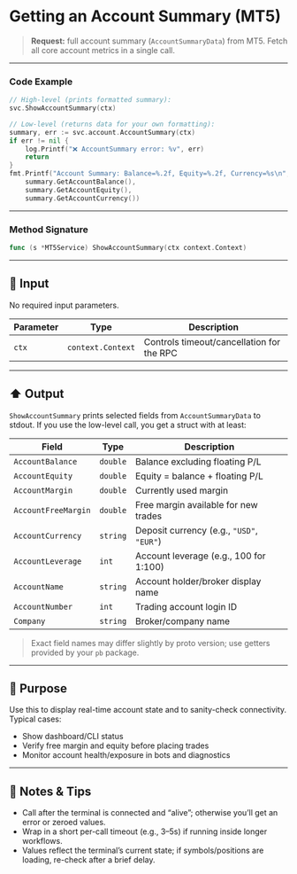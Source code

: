 # Getting an Account Summary (MT5)

> **Request:** full account summary (`AccountSummaryData`) from MT5.
> Fetch all core account metrics in a single call.

---

### Code Example

```go
// High-level (prints formatted summary):
svc.ShowAccountSummary(ctx)

// Low-level (returns data for your own formatting):
summary, err := svc.account.AccountSummary(ctx)
if err != nil {
    log.Printf("❌ AccountSummary error: %v", err)
    return
}
fmt.Printf("Account Summary: Balance=%.2f, Equity=%.2f, Currency=%s\n",
    summary.GetAccountBalance(),
    summary.GetAccountEquity(),
    summary.GetAccountCurrency())
```

---

### Method Signature

```go
func (s *MT5Service) ShowAccountSummary(ctx context.Context)
```

---

## 🔽 Input

No required input parameters.

| Parameter | Type              | Description                               |
| --------- | ----------------- | ----------------------------------------- |
| `ctx`     | `context.Context` | Controls timeout/cancellation for the RPC |

---

## ⬆️ Output

`ShowAccountSummary` prints selected fields from `AccountSummaryData` to stdout.
If you use the low-level call, you get a struct with at least:

| Field               | Type     | Description                               |
| ------------------- | -------- | ----------------------------------------- |
| `AccountBalance`    | `double` | Balance excluding floating P/L            |
| `AccountEquity`     | `double` | Equity = balance + floating P/L           |
| `AccountMargin`     | `double` | Currently used margin                     |
| `AccountFreeMargin` | `double` | Free margin available for new trades      |
| `AccountCurrency`   | `string` | Deposit currency (e.g., `"USD"`, `"EUR"`) |
| `AccountLeverage`   | `int`    | Account leverage (e.g., 100 for 1:100)    |
| `AccountName`       | `string` | Account holder/broker display name        |
| `AccountNumber`     | `int`    | Trading account login ID                  |
| `Company`           | `string` | Broker/company name                       |

> Exact field names may differ slightly by proto version; use getters provided by your `pb` package.

---

## 🎯 Purpose

Use this to display real-time account state and to sanity-check connectivity. Typical cases:

* Show dashboard/CLI status
* Verify free margin and equity before placing trades
* Monitor account health/exposure in bots and diagnostics

---

## 🧩 Notes & Tips

* Call after the terminal is connected and “alive”; otherwise you’ll get an error or zeroed values.
* Wrap in a short per-call timeout (e.g., 3–5s) if running inside longer workflows.
* Values reflect the terminal’s current state; if symbols/positions are loading, re-check after a brief delay.
